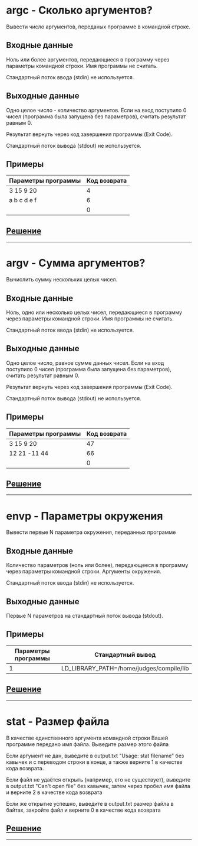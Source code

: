 # argc - Сколько аргументов?
Вывести число аргументов, переданых программе в командной строке.

## Входные данные
Ноль или более аргументов, передающиеся в программу через параметры командной строки. Имя программы не считать.

Стандартный поток ввода (stdin) не используется.

## Выходные данные
Одно целое число - количество аргументов. Если на вход поступило 0 чисел (программа была запущена без параметров), считать результат равным 0.

Результат вернуть через код завершения программы (Exit Code).

Стандартный поток вывода (stdout) не используется.

## Примеры

Параметры программы|Код возврата
---|---
3 15 9 20|4
a b c d e f|6
||0

## [Решение](argc.c)

---

# argv - Сумма аргументов?
Вычислить сумму нескольких целых чисел.

## Входные данные
Ноль, одно или несколько целых чисел, передающиеся в программу через параметры командной строки. Имя программы не считать.

Стандартный поток ввода (stdin) не используется.

## Выходные данные
Одно целое число, равное сумме данных чисел. Если на вход поступило 0 чисел (программа была запущена без параметров), считать результат равным 0.

Результат вернуть через код завершения программы (Exit Code).

Стандартный поток вывода (stdout) не используется.

## Примеры

Параметры программы|Код возврата
---|---
3 15 9 20|47
12 21 -11 44|66
||0

## [Решение](argv.c)

---

# envp - Параметры окружения
Вывести первые N параметра окружения, переданных программе

## Входные данные
Количество параметров (ноль или более), передающееся в программу через параметры командной строки. Аргументы окружения.

Стандартный поток ввода (stdin) не используется.

## Выходные данные
Первые N параметров на стандартный поток вывода (stdout).

## Примеры
Параметры программы|Стандартный вывод
---|---
1|LD_LIBRARY_PATH=/home/judges/compile/lib

## [Решение](envp.c)

---

# stat - Размер файла
В качестве единственного аргумента командной строки Вашей программе передано имя файла. Выведите размер этого файла

Если аргумент не дан, выведите в output.txt "Usage: stat filename" без кавычек и с переводом строки в конце, а также верните 1 в качестве кода возврата.

Если файл не удаётся открыть (например, его не существует), выведите в output.txt "Can't open file" без кавычек, затем через пробел имя файла и верните 2 в качестве кода возврата

Если же открытие успешно, выведите в output.txt размер файла в байтах, закройте файл и верните 0 в качестве кода возврата

## [Решение](stat.c)

---